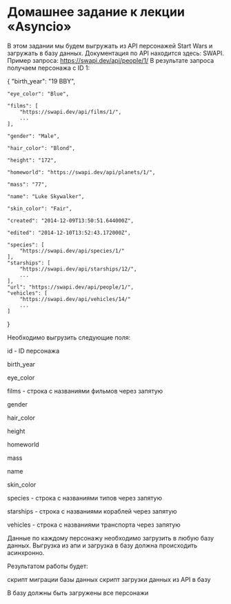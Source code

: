 # **Домашнее задание к лекции «Asyncio»**

В этом задании мы будем выгружать из API персонажей Start Wars и загружать в базу данных.
Документация по API находится здесь: SWAPI.
Пример запроса: https://swapi.dev/api/people/1/
В результате запроса получаем персонажа с ID 1:

{
    "birth_year": "19 BBY",

    "eye_color": "Blue",

    "films": [
        "https://swapi.dev/api/films/1/",
        ...
    ],

    "gender": "Male",

    "hair_color": "Blond",

    "height": "172",

    "homeworld": "https://swapi.dev/api/planets/1/",

    "mass": "77",

    "name": "Luke Skywalker",

    "skin_color": "Fair",

    "created": "2014-12-09T13:50:51.644000Z",

    "edited": "2014-12-10T13:52:43.172000Z",

    "species": [
        "https://swapi.dev/api/species/1/"
    ],
    "starships": [
        "https://swapi.dev/api/starships/12/",
        ...
    ],
    "url": "https://swapi.dev/api/people/1/",
    "vehicles": [
        "https://swapi.dev/api/vehicles/14/"
        ...
    ]
}

Необходимо выгрузить cледующие поля:

id - ID персонажа

birth_year

eye_color

films - строка с названиями фильмов через запятую

gender

hair_color

height

homeworld

mass

name

skin_color

species - строка с названиями типов через запятую

starships - строка с названиями кораблей через запятую

vehicles - строка с названиями транспорта через запятую

Данные по каждому персонажу необходимо загрузить в любую базу данных.
Выгрузка из апи и загрузка в базу должна происходить асинхронно.

Результатом работы будет:

скрипт миграции базы данных
скрипт загрузки данных из API в базу

В базу должны быть загружены все персонажи